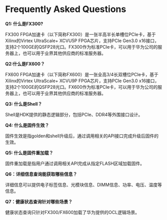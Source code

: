 # Frequently Asked Questions

**Q1: 什么是FX300?**

FX300 FPGA加速卡（以下简称FX300）是一张半高半长单槽位PCIe卡，基于Xilinx的Virtex UltraScale+ XCVU5P FPGA芯片，支持PCIe Gen3.0 x16接口，支持2个100GE的QSFP28光口。FX300作为标准PCIe卡，可以用于华为公司的服务器上，也可以用于业界其他供应商的标准服务器。

**Q2:什么是FX600？**

FX600 FPGA加速卡（以下简称FX600）是一张全高3/4长双槽位PCIe卡，基于Xilinx的Virtex UltraScale+ XCVU9P FPGA芯片，支持PCIe Gen3.0 x16接口，支持2个100GE的QSFP28光口。FX600作为标准PCIe卡，可以用于华为公司的服务器上，也可以用于业界其他供应商的标准服务器。

**Q3: 什么是Shell？**

Shell是HDK提供的静态逻辑部分，包括PCIe、DDR4等外围接口设计。

**Q4: 什么是固件生效？**

固件生效是指golden和shell升级后，通过调用相关的API接口完成升级后固件的生效。

**Q5: 什么是固件重加载？**

固件重加载是指用户通过调用相关API完成从指定FLASH区域加载固件。

**Q6：详细信息查询能获取哪些信息？**

详细信息可以提供电子标签信息、光模块信息、DIMM信息、功率、电压、温度等信息。

**Q7：健康状态查询针对哪些场景？**

健康状态查询只针对FX300/FX600加载了华为提供的OCL逻辑场景。